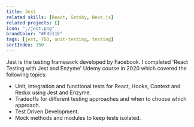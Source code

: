 ```yaml
---
title: Jest
related skills: [React, Gatsby, Next.js]
related projects: []
icon: "./jest.png"
brandColor: "#F4511E"
tags: [jest, TDD, unit-testing, testing]
sortIndex: 150
---
```


Jest is the testing framework developed by Facebook. I completed 'React Testing with Jest and Enzyme' Udemy course in 2020 which covered the following topics:

- Unit, integration and functional tests for React, Hooks, Context and Redux using Jest and Enzyme.
- Tradeoffs for different testing approaches and when to choose which approach.
- Test Driven Development.
- Mock methods and modules to keep tests isolated.
